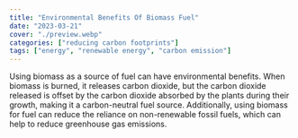 ```yaml
---
title: "Environmental Benefits Of Biomass Fuel"
date: "2023-03-21"
cover: "./preview.webp"
categories: ["reducing carbon footprints"]
tags: ["energy", "renewable energy", "carbon emission"]
---
```


Using biomass as a source of fuel can have environmental benefits. When biomass is burned, it releases carbon dioxide, but the carbon dioxide released is offset by the carbon dioxide absorbed by the plants during their growth, making it a carbon-neutral fuel source. Additionally, using biomass for fuel can reduce the reliance on non-renewable fossil fuels, which can help to reduce greenhouse gas emissions.
